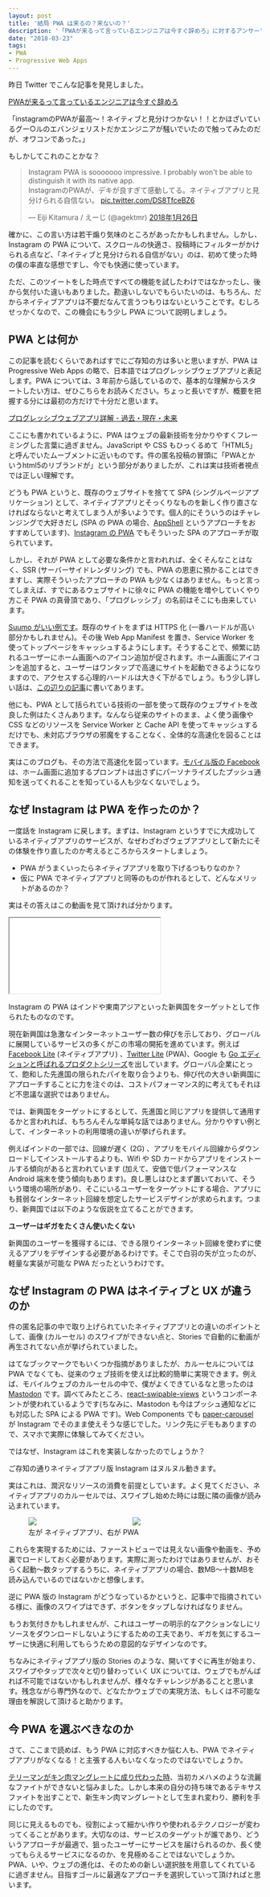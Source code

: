 ```yaml
---
layout: post
title: '結局 PWA は来るの？来ないの？'
description: '「PWAが来るって言っているエンジニアは今すぐ辞めろ」に対するアンサーソングです'
date: "2018-03-23"
tags:
- PWA
- Progressive Web Apps
---
```

昨日 Twitter でこんな記事を発見しました。

[PWAが来るって言っているエンジニアは今すぐ辞めろ](https://anond.hatelabo.jp/20180321171652)

「instagramのPWAが最高〜！ネイティブと見分けつかない！！とかほざいているグー○ルのエバンジェリストだかエンジニアが騒いでいたので触ってみたのだが、オワコンであった。」

もしかしてこれのことかな？

<blockquote class="twitter-tweet" data-lang="ja"><p lang="ja" dir="ltr">Instagram PWA is sooooooo impressive. I probably won&#39;t be able to distinguish it with its native app.<br>InstagramのPWAが、デキが良すぎて感動してる。ネイティブアプリと見分けられる自信ない。 <a href="https://t.co/DS8TfceBZ6">pic.twitter.com/DS8TfceBZ6</a></p>&mdash; Eiji Kitamura / えーじ (@agektmr) <a href="https://twitter.com/agektmr/status/956865567528374273?ref_src=twsrc%5Etfw">2018年1月26日</a></blockquote>
<script async src="https://platform.twitter.com/widgets.js" charset="utf-8"></script>

確かに、この言い方は若干煽り気味のところがあったかもしれません。しかし、Instagram の PWA について、スクロールの快適さ、投稿時にフィルターがかけられる点など、「ネイティブと見分けられる自信がない」のは、初めて使った時の僕の率直な感想ですし、今でも快適に使っています。

ただ、このツイートをした時点ですべての機能を試したわけではなかったし、後から気付いた違いもありました。勘違いしないでもらいたいのは、もちろん、だからネイティブアプリは不要だなんて言うつもりはないということです。むしろせっかくなので、この機会にもう少し PWA について説明しましょう。

<!-- excerpt -->

## PWA とは何か
この記事を読むくらいであればすでにご存知の方は多いと思いますが、PWA は Progressive Web Apps の略で、日本語ではプログレッシブウェブアプリと表記します。PWA については、3 年前から話しているので、基本的な理解からスタートしたい方は、ぜひこちらをお読みください。ちょっと長いですが、概要を把握する分には最初の方だけで十分だと思います。

[プログレッシブウェブアプリ詳解 - 過去・現在・未来](https://html5experts.jp/agektmr/20527/)

ここにも書かれているように、PWA はウェブの最新技術を分かりやすくフレーミングした言葉に過ぎません。JavaScript や CSS もひっくるめて「HTML5」と呼んでいたムーブメントに近いものです。件の匿名投稿の冒頭に「PWAとかいうhtml5のリブランドが」という部分がありましたが、これは実は技術者視点では正しい理解です。

どうも PWA というと、既存のウェブサイトを捨てて SPA (シングルページアプリケーション) として、ネイティブアプリとそっくりなものを新しく作り直さなければならないと考えてしまう人が多いようです。個人的にそういうのはチャレンジングで大好きだし (SPA の PWA の場合、[AppShell](https://developers.google.com/web/fundamentals/architecture/app-shell?hl=ja) というアプローチをおすすめしています)、[Instagram の PWA](https://instagram.com/) でもそういった SPA のアプローチが取られています。

しかし、それが PWA として必要な条件かと言われれば、全くそんなことはなく、SSR (サーバーサイドレンダリング) でも、PWA の恩恵に預かることはできますし、実際そういったアプローチの PWA も少なくはありません。もっと言ってしまえば、すでにあるウェブサイトに徐々に PWA の機能を増やしていくやり方こそ PWA の真骨頂であり、「プログレッシブ」の名前はそこにも由来しています。

[Suumo がいい例です](https://www.recruit-sumai.co.jp/press/2015/10/service-workeradd-to-homescreenoffline-cache2.html)。既存のサイトをまずは HTTPS 化 (一番ハードルが高い部分かもしれません)。その後 Web App Manifest を置き、Service Worker を使ってトップページをキャッシュするようにします。そうすることで、頻繁に訪れるユーザーにホーム画面へのアイコン追加が促されます。ホーム画面にアイコンを追加すると、ユーザーはワンタップで高速にサイトを起動できるようになりますので、アクセスする心理的ハードルは大きく下がるでしょう。もう少し詳しい話は、[この辺りの記事](http://tech.recruit-sumai.co.jp/suumo%25e3%2582%25b9%25e3%2583%259e%25e3%2583%259b%25e3%2582%25b5%25e3%2582%25a4%25e3%2583%2588%25e3%2581%25b8%25e3%2581%25aeservice-worker%25e5%25b0%258e%25e5%2585%25a5%25e2%2591%25a0-add-to-home-screen-%25)に書いてあります。

他にも、PWA として括られている技術の一部を使って既存のウェブサイトを改良した例はたくさんあります。なんなら従来のサイトのまま、よく使う画像や CSS などのリソースを Service Worker と Cache API を使ってキャッシュするだけでも、未対応ブラウザの邪魔をすることなく、全体的な高速化を図ることはできます。

実はこのブログも、その方法で高速化を図っています。[モバイル版の Facebook](https://m.facebook.com/) は、ホーム画面に追加するプロンプトは出さずにパーソナライズしたプッシュ通知を送ってくれることを知っている人も少なくないでしょう。

## なぜ Instagram は PWA を作ったのか？
一度話を Instagram に戻します。まずは、Instagram というすでに大成功しているネイティブアプリのサービスが、なぜわざわざウェブアプリとして新たにその体験を作り直したのか考えるところからスタートしましょう。

- PWA がうまくいったらネイティブアプリを取り下げるつもりなのか？
- 仮に PWA でネイティブアプリと同等のものが作れるとして、どんなメリットがあるのか？

実はその答えはこの動画を見て頂ければ分かります。

<div class="video-wrap">
  <iframe src="//www.youtube.com/embed/UTZVXlcUK1w"></iframe>
</div>

Instagram の PWA はインドや東南アジアといった新興国をターゲットとして作られたものなのです。

現在新興国は急激なインターネットユーザー数の伸びを示しており、グローバルに展開しているサービスの多くがこの市場の開拓を進めています。例えば [Facebook Lite](https://play.google.com/store/apps/details?id=com.facebook.lite&hl=ja) (ネイティブアプリ) 、[Twitter Lite](https://mobile.twitter.com/) (PWA)、Google も [Go エディションと呼ばれるプロダクトシリーズ](https://jp.techcrunch.com/2018/02/16/2018-02-15-google-launches-a-lightweight-gmail-go-app-for-android/)を出しています。グローバル企業にとって、飽和した先進国の限られたパイを取り合うよりも、伸び代の大きい新興国にアプローチすることに力を注ぐのは、コストパフォーマンス的に考えてもそれほど不思議な選択ではありません。

では、新興国をターゲットにするとして、先進国と同じアプリを提供して通用するかと言われれば、もちろんそんな単純な話ではありません。分かりやすい例として、インターネットの利用環境の違いが挙げられます。

例えばインドの一部では、回線が遅く (2G) 、アプリをモバイル回線からダウンロードしてインストールするよりも、Wifi や SD カードからアプリをインストールする傾向があると言われています (加えて、安価で低パフォーマンスな Android 端末を使う傾向もあります)。良し悪しはひとまず置いておいて、そういう環境の場所があり、そこにいるユーザーをターゲットにする場合、アプリにも貧弱なインターネット回線を想定したサービスデザインが求められます。つまり、新興国では以下のような仮説を立てることができます。

**ユーザーはギガをたくさん使いたくない**

新興国のユーザーを獲得するには、できる限りインターネット回線を使わずに使えるアプリをデザインする必要があるわけです。そこで白羽の矢が立ったのが、軽量な実装が可能な PWA だったというわけです。

## なぜ Instagram の PWA はネイティブと UX が違うのか
件の匿名記事の中で取り上げられていたネイティブアプリとの違いのポイントとして、画像 (カルーセル) のスワイプができない点と、Stories で自動的に動画が再生されてない点が挙げられていました。

はてなブックマークでもいくつか指摘がありましたが、カルーセルについては PWA でなくても、従来のウェブ技術を使えば比較的簡単に実現できます。例えば、モバイルウェブのカルーセルの中で、僕がよくできているなと思ったのは [Mastodon](https://mstdn.jp/) です。調べてみたところ、[react-swipable-views](https://github.com/oliviertassinari/react-swipeable-views) というコンポーネントが使われているようです(ちなみに、Mastodon も今はプッシュ通知などにも対応した SPA による PWA です)。Web Components でも [paper-carousel](https://www.webcomponents.org/element/Redbility/paper-carousel) が Instagram でそのまま使えそうな感じでした。リンク先にデモもありますので、スマホで実際に体験してみてください。

ではなぜ、Instagram はこれを実装しなかったのでしょうか？

ご存知の通りネイティブアプリ版 Instagram はヌルヌル動きます。

実はこれは、潤沢なリソースの消費を前提としています。よく見てください、ネイティブアプリのカルーセルでは、スワイプし始めた時には既に隣の画像が読み込まれています。

<figure>
<img src="/images/2018/pwa-1.png" style="min-width: 48%; max-width: 300px;">
<img src="/images/2018/pwa-2.png" style="min-width: 48%; max-width: 300px;">
<figcaption>左が ネイティブアプリ、右が PWA</figcaption>
</figure>

これらを実現するためには、ファーストビューでは見えない画像や動画を、予め裏でロードしておく必要があります。実際に測ったわけではありませんが、おそらく起動〜数タップするうちに、ネイティブアプリの場合、数MB〜十数MBを読み込んでいるのではないかと想像します。

逆に PWA 版の Instagram がどうなっているかというと、記事中で指摘されている様に、画像のスワイプはできず、ボタンをタップしなければなりません。

もうお気付きかもしれませんが、これはユーザーの明示的なアクションなしにリソースをダウンロードしないようにするための工夫であり、ギガを気にするユーザーに快適に利用してもらうための意図的なデザインなのです。

ちなみにネイティブアプリ版の Stories のような、開いてすぐに再生が始まり、スワイプやタップで次々と切り替わっていく UX については、ウェブでもがんばれば不可能ではないかもしれませんが、様々なチャレンジがあることと思います。残念ながら専門外なので、どなたかウェブでの実現方法、もしくは不可能な理由を解説して頂けると助かります。

## 今 PWA を選ぶべきなのか
さて、ここまで読めば、もう PWA に対応すべきか悩む人も、PWA でネイティブアプリがなくなる！と主張する人もいなくなったのではないでしょうか。

[テリーマンがキン肉マングレートに成り代わった時](https://detail.chiebukuro.yahoo.co.jp/qa/question_detail/q12135222022)、当初カメハメのような流麗なファイトができないと悩みました。しかし本来の自分の持ち味であるテキサスファイトを出すことで、新生キン肉マングレートとして生まれ変わり、勝利を手にしたのです。

同じに見えるものでも、役割によって細かい作りや使われるテクノロジーが変わってくることがあります。大切なのは、サービスのターゲットが誰であり、どういうアプローチが最適で、狙ったユーザーにサービスを届けられるのか、長く使ってもらえるサービスになるのか、を見極めることではないでしょうか。PWA、いや、ウェブの進化は、そのための新しい選択肢を用意してくれているに過ぎません。目指すゴールに最適なアプローチを選択していって頂ければと思います。
